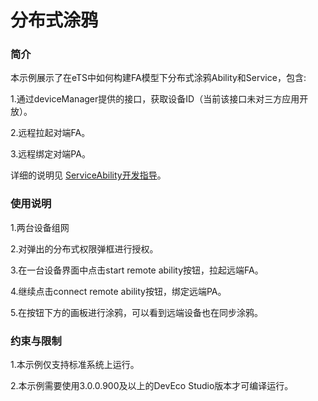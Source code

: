 # 分布式涂鸦

### 简介

本示例展示了在eTS中如何构建FA模型下分布式涂鸦Ability和Service，包含:

1.通过deviceManager提供的接口，获取设备ID（当前该接口未对三方应用开放）。

2.远程拉起对端FA。

3.远程绑定对端PA。

详细的说明见 [ServiceAbility开发指导](https://gitee.com/openharmony/docs/blob/master/zh-cn/application-dev/ability/fa-serviceability.md)。


### 使用说明

1.两台设备组网

2.对弹出的分布式权限弹框进行授权。

3.在一台设备界面中点击start remote ability按钮，拉起远端FA。

4.继续点击connect remote ability按钮，绑定远端PA。

5.在按钮下方的画板进行涂鸦，可以看到远端设备也在同步涂鸦。

### 约束与限制

1.本示例仅支持标准系统上运行。

2.本示例需要使用3.0.0.900及以上的DevEco Studio版本才可编译运行。
